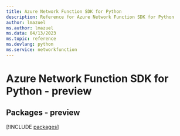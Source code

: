 ```yaml
---
title: Azure Network Function SDK for Python
description: Reference for Azure Network Function SDK for Python
author: lmazuel
ms.author: lmazuel
ms.data: 04/13/2023
ms.topic: reference
ms.devlang: python
ms.service: networkfunction
---
```

# Azure Network Function SDK for Python - preview
## Packages - preview
[!INCLUDE [packages](network-function-index.md)]